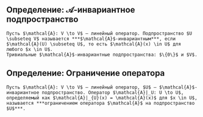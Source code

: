 ## Определение: $\mathcal{A}$-инвариантное подпространство
```spoiler-markdown
Пусть $\mathcal{A}: V \to V$ – линейный оператор. Подпространство $U \subseteq V$ называется ***$\mathcal{A}$-инвариантным***, если $\mathcal{A}(U) \subseteq U$, то есть $\mathcal{A}(x) \in U$ для любого $x \in U$.
Тривиальные $\mathcal{A}$-инвариантные подпространства: $\{0\}$ и $V$.
```

## Определение: Ограничение оператора
```spoiler-markdown
Пусть $\mathcal{A}: V \to V$ – линейный оператор, $U$ – $\mathcal{A}$-инвариантное подпространство. Оператор $\mathcal{A}|_U: U \to U$, определяемый как $\mathcal{A}|_{U}(x) = \mathcal{A}(x)$ для $x \in U$, называется ***ограничением оператора $\mathcal{A}$ на подпространство $U$***.
```